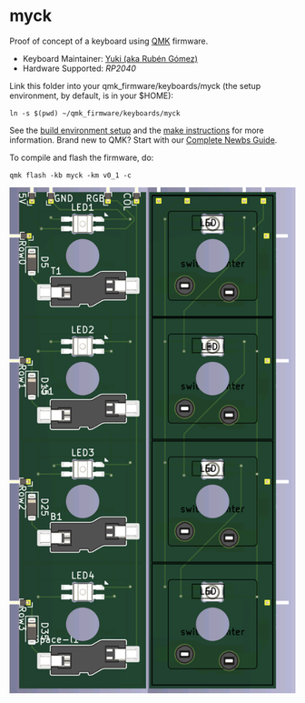 # myck

Proof of concept of a keyboard using [QMK](https://qmk.fm/) firmware.

* Keyboard Maintainer: [Yuki (aka Rubén Gómez)](https://github.com/yuki)
* Hardware Supported: *RP2040*

Link this folder into your qmk_firmware/keyboards/myck (the setup environment, by default, is in your $HOME):

```
ln -s $(pwd) ~/qmk_firmware/keyboards/myck
```

See the [build environment setup](https://docs.qmk.fm/#/getting_started_build_tools) and the [make instructions](https://docs.qmk.fm/#/getting_started_make_guide) for more information. Brand new to QMK? Start with our [Complete Newbs Guide](https://docs.qmk.fm/#/newbs).

To compile and flash the firmware, do:

```
qmk flash -kb myck -km v0_1 -c
```

![myck](../img/myck_pcb.png)
